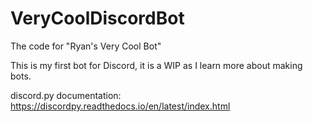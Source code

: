 # VeryCoolDiscordBot
The code for "Ryan's Very Cool Bot"

This is my first bot for Discord, it is a WIP as I learn more about making bots.

discord.py documentation: https://discordpy.readthedocs.io/en/latest/index.html
